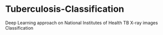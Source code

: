 # Tuberculosis-Classification
Deep Learning approach on National Institutes of Health TB X-ray images Classification
